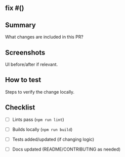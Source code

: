 ## fix #()
## Summary
What changes are included in this PR?

## Screenshots
UI before/after if relevant.

## How to test
Steps to verify the change locally.

## Checklist
- [ ] Lints pass (`npm run lint`)
- [ ] Builds locally (`npm run build`)
- [ ] Tests added/updated (if changing logic)
- [ ] Docs updated (README/CONTRIBUTING as needed)


